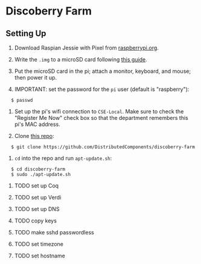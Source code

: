 # Discoberry Farm

## Setting Up

1. Download Raspian Jessie with Pixel from
   [raspberrypi.org](https://www.raspberrypi.org/downloads/raspbian/).

1. Write the `.img` to a microSD card following
   [this guide](https://www.raspberrypi.org/documentation/installation/installing-images/README.md).

1. Put the microSD card in the pi; attach a monitor, keyboard, and mouse;
   then power it up.

1. IMPORTANT: set the password for the `pi` user (default is "raspberry"):
```
  $ passwd
```

1. Set up the pi's wifi connection to `CSE-Local`. Make sure to check the
   "Register Me Now" check box so that the department remembers this pi's
   MAC address.

1. Clone [this repo](https://github.com/DistributedComponents/discoberry-farm):
```
  $ git clone https://github.com/DistributedComponents/discoberry-farm
```

1. `cd` into the repo and run `apt-update.sh`:
```
  $ cd discoberry-farm
  $ sudo ./apt-update.sh
```

1. TODO set up Coq

1. TODO set up Verdi

1. TODO set up DNS

1. TODO copy keys

1. TODO make sshd passwordless

1. TODO set timezone

1. TODO set hostname
